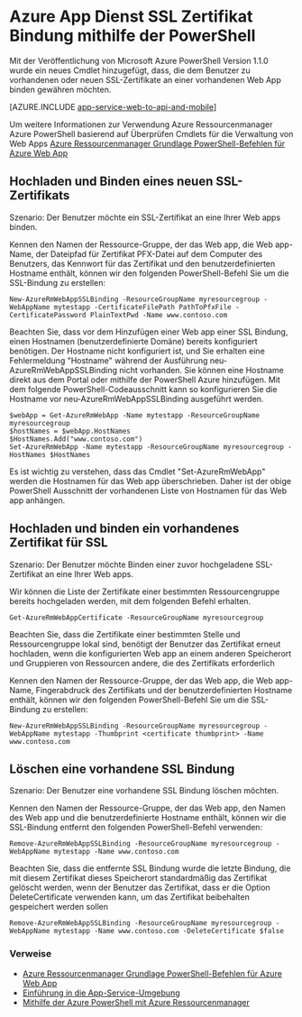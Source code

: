 <properties
    pageTitle="SSL-Zertifikate Bindung mithilfe der PowerShell"
    description="Erfahren Sie, wie SSL-Zertifikate an Ihre Web app mithilfe der PowerShell binden."
    services="app-service\web"
    documentationCenter=""
    authors="ahmedelnably"
    manager="stefsch"
    editor=""/>

<tags
    ms.service="app-service-web"
    ms.workload="web"
    ms.tgt_pltfrm="na"
    ms.devlang="na"
    ms.topic="article"
    ms.date="01/13/2016"
    ms.author="ahmedelnably"/>

# <a name="azure-app-service-ssl-certificate-binding-using-powershell"></a>Azure App Dienst SSL Zertifikat Bindung mithilfe der PowerShell #

Mit der Veröffentlichung von Microsoft Azure PowerShell Version 1.1.0 wurde ein neues Cmdlet hinzugefügt, dass, die dem Benutzer zu vorhandenen oder neuen SSL-Zertifikate an einer vorhandenen Web App binden gewähren möchten.

[AZURE.INCLUDE [app-service-web-to-api-and-mobile](../../includes/app-service-web-to-api-and-mobile.md)] 

Um weitere Informationen zur Verwendung Azure Ressourcenmanager Azure PowerShell basierend auf Überprüfen Cmdlets für die Verwaltung von Web Apps [Azure Ressourcenmanager Grundlage PowerShell-Befehlen für Azure Web App](app-service-web-app-azure-resource-manager-powershell.md)

## <a name="uploading-and-binding-a-new-ssl-certificate"></a>Hochladen und Binden eines neuen SSL-Zertifikats ##

Szenario: Der Benutzer möchte ein SSL-Zertifikat an eine Ihrer Web apps binden.

Kennen den Namen der Ressource-Gruppe, der das Web app, die Web app-Name, der Dateipfad für Zertifikat PFX-Datei auf dem Computer des Benutzers, das Kennwort für das Zertifikat und den benutzerdefinierten Hostname enthält, können wir den folgenden PowerShell-Befehl Sie um die SSL-Bindung zu erstellen:

    New-AzureRmWebAppSSLBinding -ResourceGroupName myresourcegroup -WebAppName mytestapp -CertificateFilePath PathToPfxFile -CertificatePassword PlainTextPwd -Name www.contoso.com

Beachten Sie, dass vor dem Hinzufügen einer Web app einer SSL Bindung, einen Hostnamen (benutzerdefinierte Domäne) bereits konfiguriert benötigen. Der Hostname nicht konfiguriert ist, und Sie erhalten eine Fehlermeldung "Hostname" während der Ausführung neu-AzureRmWebAppSSLBinding nicht vorhanden. Sie können eine Hostname direkt aus dem Portal oder mithilfe der PowerShell Azure hinzufügen. Mit dem folgende PowerShell-Codeausschnitt kann so konfigurieren Sie die Hostname vor neu-AzureRmWebAppSSLBinding ausgeführt werden.   
  
    $webApp = Get-AzureRmWebApp -Name mytestapp -ResourceGroupName myresourcegroup  
    $hostNames = $webApp.HostNames  
    $HostNames.Add("www.contoso.com")  
    Set-AzureRmWebApp -Name mytestapp -ResourceGroupName myresourcegroup -HostNames $HostNames   
  
Es ist wichtig zu verstehen, dass das Cmdlet "Set-AzureRmWebApp" werden die Hostnamen für das Web app überschrieben. Daher ist der obige PowerShell Ausschnitt der vorhandenen Liste von Hostnamen für das Web app anhängen.  

## <a name="uploading-and-binding-an-existing-ssl-certificate"></a>Hochladen und binden ein vorhandenes Zertifikat für SSL ##

Szenario: Der Benutzer möchte Binden einer zuvor hochgeladene SSL-Zertifikat an eine Ihrer Web apps.

Wir können die Liste der Zertifikate einer bestimmten Ressourcengruppe bereits hochgeladen werden, mit dem folgenden Befehl erhalten.

    Get-AzureRmWebAppCertificate -ResourceGroupName myresourcegroup

Beachten Sie, dass die Zertifikate einer bestimmten Stelle und Ressourcengruppe lokal sind, benötigt der Benutzer das Zertifikat erneut hochladen, wenn die konfigurierten Web app an einem anderen Speicherort und Gruppieren von Ressourcen andere, die des Zertifikats erforderlich 

Kennen den Namen der Ressource-Gruppe, der das Web app, die Web app-Name, Fingerabdruck des Zertifikats und der benutzerdefinierten Hostname enthält, können wir den folgenden PowerShell-Befehl Sie um die SSL-Bindung zu erstellen:

    New-AzureRmWebAppSSLBinding -ResourceGroupName myresourcegroup -WebAppName mytestapp -Thumbprint <certificate thumbprint> -Name www.contoso.com

## <a name="deleting-an-existing-ssl-binding"></a>Löschen eine vorhandene SSL Bindung  ##

Szenario: Der Benutzer eine vorhandene SSL Bindung löschen möchten.

Kennen den Namen der Ressource-Gruppe, der das Web app, den Namen des Web app und die benutzerdefinierte Hostname enthält, können wir die SSL-Bindung entfernt den folgenden PowerShell-Befehl verwenden:

    Remove-AzureRmWebAppSSLBinding -ResourceGroupName myresourcegroup -WebAppName mytestapp -Name www.contoso.com

Beachten Sie, dass die entfernte SSL Bindung wurde die letzte Bindung, die mit diesem Zertifikat dieses Speicherort standardmäßig das Zertifikat gelöscht werden, wenn der Benutzer das Zertifikat, dass er die Option DeleteCertificate verwenden kann, um das Zertifikat beibehalten gespeichert werden sollen

    Remove-AzureRmWebAppSSLBinding -ResourceGroupName myresourcegroup -WebAppName mytestapp -Name www.contoso.com -DeleteCertificate $false

### <a name="references"></a>Verweise ###
- [Azure Ressourcenmanager Grundlage PowerShell-Befehlen für Azure Web App](app-service-web-app-azure-resource-manager-powershell.md)
- [Einführung in die App-Service-Umgebung](app-service-app-service-environment-intro.md)
- [Mithilfe der Azure PowerShell mit Azure Ressourcenmanager](../powershell-azure-resource-manager.md)

